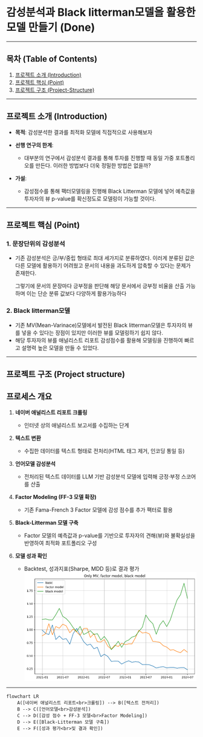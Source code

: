 # 감성분석과 Black litterman모델을 활용한 모델 만들기 (Done)
---

## 목차 (Table of Contents)

1. [프로젝트 소개 (Introduction)](#프로젝트-소개-introduction)  
2. [프로젝트 핵심 (Point)](#분석-개요-overview)  
3. [프로젝트 구조 (Project-Structure)](#프로젝트-구조-project-structure)  


---

## 프로젝트 소개 (Introduction)

- **목적**: 감성분석한 결과를 최적화 모델에 직접적으로 사용해보자
- **선행 연구의 한계**:
  - 대부분의 연구에서 감성분석 결과를 통해 투자를 진행할 때 동일 가중 포트폴리오를 만든다. 이러한 방법보다 더욱 정밀한 방법은 없을까?

- **가설**:
  - 감성점수를 통해 팩터모델링을 진행해 Black Litterman 모델에 넣어 예측값을 투자자의 뷰 p-value를 확신정도로 모델링이 가능할 것이다. 

---

## 프로젝트 핵심 (Point)
###  1. 문장단위의 감성분석
- 기존 감성분석은 긍/부/중립 형태로 최대 세가지로 분류하였다. 이러게 분류된 값은 다른 모델에 활용하기 어려웠고 문서의 내용을 과도하게 압축할 수 있다는 문제가 존재한다.

  그렇기에 문서의 문장마다 긍부정을 판단해 해당 문서에서 긍부정 비율을 산출 가능하며 이는 단순 분류 값보다 다양하게 활용가능하다
### 2. Black litterman모델
- 기존 MV(Mean-Varinace)모델에서 발전된 Black litterman모델은 투자자의 뷰를 넣을 수 있다는 장점이 있지만 이러한 뷰를 모델링하기 쉽지 않다.
- 해당 투자자의 뷰를 애널리스트 리포트 감성점수를 활용해 모델링을 진행하여 빠르고 설명력 높은 모델을 만들 수 있었다. 



---

## 프로젝트 구조 (Project structure)

## 프로세스 개요

1. **네이버 애널리스트 리포트 크롤링**  
   - 인터넷 상의 애널리스트 보고서를 수집하는 단계

2. **텍스트 변환**  
   - 수집한 데이터를 텍스트 형태로 전처리(HTML 태그 제거, 인코딩 통일 등)

3. **언어모델 감성분석**  
   - 전처리된 텍스트 데이터를 LLM 기반 감성분석 모델에 입력해 긍정·부정 스코어를 산출

4. **Factor Modeling (FF-3 모델 확장)**  
   - 기존 Fama-French 3 Factor 모델에 감성 점수를 추가 팩터로 활용

5. **Black-Litterman 모델 구축**  
   - Factor 모델의 예측값과 p-value를 기반으로 투자자의 견해(뷰)와 불확실성을 반영하여 최적화 포트폴리오 구성

6. **모델 성과 확인**  
   - Backtest, 성과지표(Sharpe, MDD 등)로 결과 평가
   ![최종 성능](./images/performance.png)


---

```mermaid
flowchart LR
    A([네이버 애널리스트 리포트<br>크롤링]) --> B([텍스트 전처리])
    B --> C([언어모델<br>감성분석])
    C --> D([감성 점수 + FF-3 모델<br>Factor Modeling])
    D --> E([Black-Litterman 모델 구축])
    E --> F([성과 평가<br>및 결과 확인])



